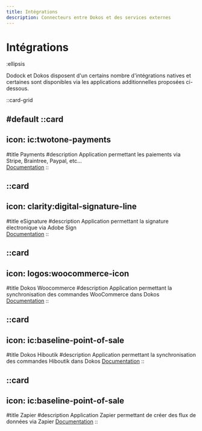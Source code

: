 ```yaml
---
title: Intégrations
description: Connecteurs entre Dokos et des services externes
---
```


# Intégrations

:ellipsis

Dodock et Dokos disposent d'un certains nombre d'intégrations natives et certaines sont disponibles via les applications additionnelles proposées ci-dessous.  

::card-grid

#default
  ::card
  ---
  icon: ic:twotone-payments
  ---
  #title
  Payments
  #description
  Application permettant les paiements via Stripe, Braintree, Paypal, etc...  
  [Documentation](/integrations/payments)
  ::

  ::card
  ---
  icon: clarity:digital-signature-line
  ---
  #title
  eSignature
  #description
  Application permettant la signature électronique via Adobe Sign  
  [Documentation](/integrations/esignature)
  ::

  ::card
  ---
  icon: logos:woocommerce-icon
  ---
  #title
  Dokos Woocommerce
  #description
  Application permettant la synchronisation des commandes WooCommerce dans Dokos  
  [Documentation](/integrations/woocommerce)
  ::

  ::card
  ---
  icon: ic:baseline-point-of-sale
  ---
  #title
  Dokos Hiboutik
  #description
  Application permettant la synchronisation des commandes Hiboutik dans Dokos
  [Documentation](/integrations/hiboutik)
  ::

  ::card
  ---
  icon: ic:baseline-point-of-sale
  ---
  #title
  Zapier
  #description
  Application Zapier permettant de créer des flux de données via Zapier
  [Documentation](/integrations/zapier)
  ::